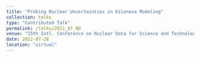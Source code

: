 ```yaml
---
title: "Probing Nuclear Uncertainties in Kilonova Modeling"
collection: talks
type: "Contributed Talk"
permalink: /talks/2022_07_ND
venue: "15th Intl. Conference on Nuclear Data for Science and Technology"
date: 2022-07-28
location: "virtual"
---
```

